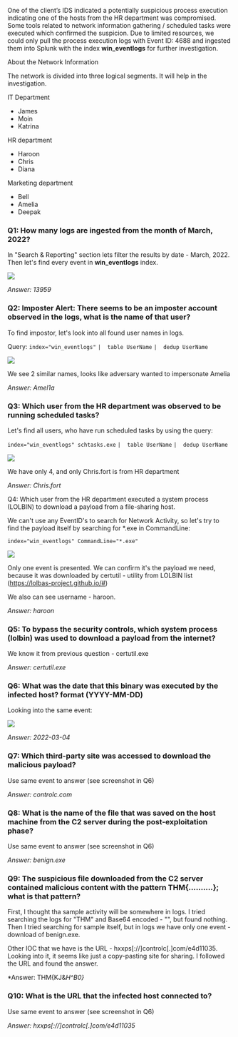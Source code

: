 One of the client’s IDS indicated a potentially suspicious process execution indicating one of the hosts from the HR department was compromised. Some tools related to network information gathering / scheduled tasks were executed which confirmed the suspicion. Due to limited resources, we could only pull the process execution logs with Event ID: 4688 and ingested them into Splunk with the index **win_eventlogs** for further investigation.  

About the Network Information

The network is divided into three logical segments. It will help in the investigation.  

IT Department  
- James
- Moin
- Katrina

HR department
- Haroon
- Chris
- Diana

Marketing department
- Bell
- Amelia
- Deepak

### Q1: How many logs are ingested from the month of March, 2022?

In "Search & Reporting" section lets filter the results by date - March, 2022. Then let's find every event in **win_eventlogs** index.


![](pics/Pasted%20image%2020250516210430.png)


*Answer: 13959*

### Q2: Imposter Alert: There seems to be an imposter account observed in the logs, what is the name of that user?

To find impostor, let's look into all found user names in logs.

Query:
`index="win_eventlogs"` 
`|  table UserName` 
`|  dedup UserName`


![](pics/Pasted%20image%2020250516210641.png)


We see 2 similar names, looks like adversary wanted to impersonate Amelia

*Answer: Amel1a*

### Q3: Which user from the HR department was observed to be running scheduled tasks?

Let's find all users, who have run scheduled tasks by using the query:

`index="win_eventlogs" schtasks.exe` 
`|  table UserName`
`|  dedup UserName`


![](pics/Pasted%20image%2020250516215201.png)


We have only 4, and only Chris.fort is from HR department

*Answer: Chris.fort*

Q4: Which user from the HR department executed a system process (LOLBIN) to download a payload from a file-sharing host.

We can't use any EventID's to search for Network Activity, so let's try to find the payload itself by searching for \*.exe in CommandLine:

`index="win_eventlogs" CommandLine="*.exe"`


![](pics/Pasted%20image%2020250516215632.png)

Only one event is presented. We can confirm it's the payload we need, because it was downloaded by certutil - utility from LOLBIN list (https://lolbas-project.github.io/#)

We also can see username - haroon.

*Answer: haroon*

### Q5: To bypass the security controls, which system process (lolbin) was used to download a payload from the internet?

We know it from previous question - certutil.exe

*Answer: certutil.exe*

### Q6: What was the date that this binary was executed by the infected host? format (YYYY-MM-DD)

Looking into the same event:

![](pics/Pasted%20image%2020250516220203.png)

*Answer: 2022-03-04*


### Q7: Which third-party site was accessed to download the malicious payload?

Use same event to answer (see screenshot in Q6)

*Answer: controlc.com*


### Q8: What is the name of the file that was saved on the host machine from the C2 server during the post-exploitation phase?

Use same event to answer (see screenshot in Q6)

*Answer: benign.exe*

### Q9: The suspicious file downloaded from the C2 server contained malicious content with the pattern THM{..........}; what is that pattern?

First, I thought tha sample activity will be somewhere in logs. I tried searching the logs for "THM" and Base64 encoded - "", but found nothing. Then I tried searching for sample itself, but in logs we have only one event - download of benign.exe.

Other IOC that we have is the URL - hxxps[://]controlc[.]com/e4d11035. Looking into it, it seems like just a copy-pasting site for sharing. I followed the URL and found the answer.

*Answer: THM{KJ&*H^B0}*

### Q10: What is the URL that the infected host connected to?

Use same event to answer (see screenshot in Q6)

*Answer: hxxps[://]controlc[.]com/e4d11035*

